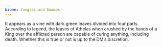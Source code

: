 ```yaml
---
biome: Jungles and Swamps
---
```

It appears as a vine with dark green leaves divided into four parts. According to legend, the leaves of Athelas when crushed by the hands of a King over the afflicted person are capable of curing anything, including death. Whether this is true or not is up to the DM’s discretion. 

